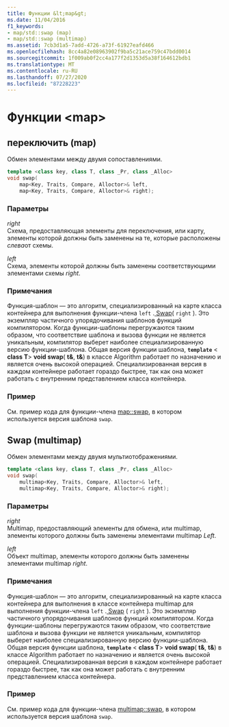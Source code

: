 ```yaml
---
title: Функции &lt;map&gt;
ms.date: 11/04/2016
f1_keywords:
- map/std::swap (map)
- map/std::swap (multimap)
ms.assetid: 7cb3d1a5-7add-4726-a73f-61927eafd466
ms.openlocfilehash: 8cc4a82e08963902f9ba5c21ace759c47bdd0014
ms.sourcegitcommit: 1f009ab0f2cc4a177f2d1353d5a38f164612bdb1
ms.translationtype: MT
ms.contentlocale: ru-RU
ms.lasthandoff: 07/27/2020
ms.locfileid: "87228223"
---
```

# <a name="ltmapgt-functions"></a>Функции &lt;map&gt;

## <a name="swap-map"></a><a name="swap_multimap"></a>переключить (map)

Обмен элементами между двумя сопоставлениями.

```cpp
template <class key, class T, class _Pr, class _Alloc>
void swap(
    map<Key, Traits, Compare, Alloctor>& left,
    map<Key, Traits, Compare, Alloctor>& right);
```

### <a name="parameters"></a>Параметры

*right*\
Схема, предоставляющая элементы для переключения, или карту, элементы которой должны быть заменены на те, которые расположены *слева*от схемы.

*left*\
Схема, элементы которой должны быть заменены соответствующими элементами схемы *right*.

### <a name="remarks"></a>Примечания

Функция-шаблон — это алгоритм, специализированный на карте класса контейнера для выполнения функции-члена `left` .[ Swap](../standard-library/map-class.md#swap)( `right` ). Это экземпляр частичного упорядочивания шаблонов функций компилятором. Когда функции-шаблоны перегружаются таким образом, что соответствие шаблона и вызова функции не является уникальным, компилятор выберет наиболее специализированную версию функции-шаблона. Общая версия функции шаблона, **`template`** \< **class T**> **void swap**( **t&**, **t&**) в классе Algorithm работает по назначению и является очень высокой операцией. Специализированная версия в каждом контейнере работает гораздо быстрее, так как она может работать с внутренним представлением класса контейнера.

### <a name="example"></a>Пример

См. пример кода для функции-члена [map::swap](../standard-library/map-class.md#swap), в котором используется версия шаблона `swap`.

## <a name="swap-multimap"></a><a name="swap"></a>Swap (multimap)

Обмен элементами между двумя мультиотображениями.

```cpp
template <class key, class T, class _Pr, class _Alloc>
void swap(
    multimap<Key, Traits, Compare, Alloctor>& left,
    multimap<Key, Traits, Compare, Alloctor>& right);
```

### <a name="parameters"></a>Параметры

*right*\
Multimap, предоставляющий элементы для обмена, или multimap, элементы которого должны быть заменены элементами multimap *Left*.

*left*\
Объект multimap, элементы которого должны быть заменены элементами multimap *right*.

### <a name="remarks"></a>Примечания

Функция-шаблон — это алгоритм, специализированный на карте класса контейнера для выполнения в классе контейнера multimap для выполнения функции-члена `left` .[ Swap](../standard-library/multimap-class.md#swap) ( `right` ). Это экземпляр частичного упорядочивания шаблонов функций компилятором. Когда функции-шаблоны перегружаются таким образом, что соответствие шаблона и вызова функции не является уникальным, компилятор выберет наиболее специализированную версию функции-шаблона. Общая версия функции шаблона, **`template`** \< **class T**> **void swap**( **t&**, **t&**) в классе Algorithm работает по назначению и является очень высокой операцией. Специализированная версия в каждом контейнере работает гораздо быстрее, так как она может работать с внутренним представлением класса контейнера.

### <a name="example"></a>Пример

См. пример кода для функции-члена [multimap::swap](../standard-library/multimap-class.md#swap), в котором используется версия шаблона `swap`.
